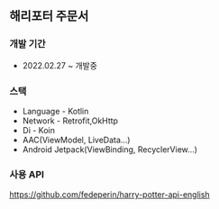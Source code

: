 ## 해리포터  주문서
### 개발 기간
- 2022.02.27 ~ 개발중
### 스택
- Language - Kotlin
- Network - Retrofit,OkHttp
- Di - Koin
- AAC(ViewModel, LiveData...)
- Android Jetpack(ViewBinding, RecyclerView...)
### 사용 API
https://github.com/fedeperin/harry-potter-api-english

